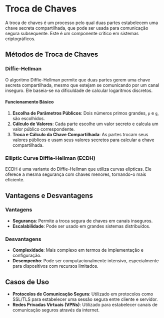 # Troca de Chaves

A troca de chaves é um processo pelo qual duas partes estabelecem uma chave secreta compartilhada, que pode ser usada para comunicação segura subsequente. Este é um componente crítico em sistemas criptográficos.

## Métodos de Troca de Chaves

### Diffie-Hellman

O algoritmo Diffie-Hellman permite que duas partes gerem uma chave secreta compartilhada, mesmo que estejam se comunicando por um canal inseguro. Ele baseia-se na dificuldade de calcular logaritmos discretos.

#### Funcionamento Básico

1. **Escolha de Parâmetros Públicos**: Dois números primos grandes, `p` e `g`, são escolhidos.
2. **Cálculo de Valores**: Cada parte escolhe um valor secreto e calcula um valor público correspondente.
3. **Troca e Cálculo da Chave Compartilhada**: As partes trocam seus valores públicos e usam seus valores secretos para calcular a chave compartilhada.

### Elliptic Curve Diffie-Hellman (ECDH)

ECDH é uma variante do Diffie-Hellman que utiliza curvas elípticas. Ele oferece a mesma segurança com chaves menores, tornando-o mais eficiente.

## Vantagens e Desvantagens

### Vantagens

- **Segurança**: Permite a troca segura de chaves em canais inseguros.
- **Escalabilidade**: Pode ser usado em grandes sistemas distribuídos.

### Desvantagens

- **Complexidade**: Mais complexo em termos de implementação e configuração.
- **Desempenho**: Pode ser computacionalmente intensivo, especialmente para dispositivos com recursos limitados.

## Casos de Uso

- **Protocolos de Comunicação Segura**: Utilizado em protocolos como SSL/TLS para estabelecer uma sessão segura entre cliente e servidor.
- **Redes Privadas Virtuais (VPNs)**: Utilizado para estabelecer canais de comunicação seguros através da internet.
